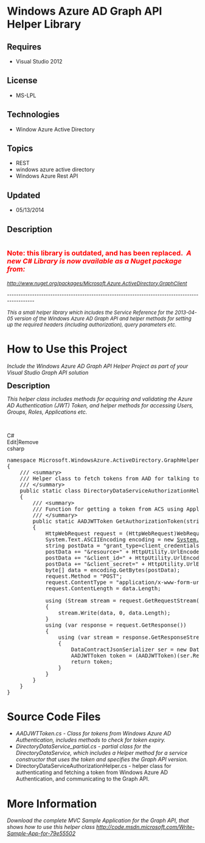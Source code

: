 # Windows Azure AD Graph API Helper Library
## Requires
- Visual Studio 2012
## License
- MS-LPL
## Technologies
- Window Azure Active Directory
## Topics
- REST
- windows azure active directory
- Windows Azure Rest API
## Updated
- 05/13/2014
## Description

<h1><span style="color:#ff0000; font-size:large">Note: this library is outdated, and has been replaced.&nbsp;&nbsp;<em>A new C# Library is now available&nbsp;as a Nuget package from:</em></span></h1>
<p><span style="font-size:small"><em><a href="http://www.nuget.org/packages/Microsoft.Azure.ActiveDirectory.GraphClient">http://www.nuget.org/packages/Microsoft.Azure.ActiveDirectory.GraphClient</a></em></span></p>
<p><span style="font-size:small"><em>------------------------------------------------------------------------------------------------<br>
</em></span></p>
<p><span style="font-size:small"><em>This a small helper library which includes the Service Reference for the&nbsp;2013-04-05 version of the Windows Azure AD Graph API&nbsp;and helper methods for setting up the required headers (including authorization), query
 parameters etc.</em></span></p>
<h1><span>How to Use this Project</span></h1>
<p><em>Include the Windows Azure AD Graph API Helper Project as part of your Visual Studio Graph API solution</em></p>
<p><span style="font-size:20px; font-weight:bold">Description</span></p>
<p><em>This helper class includes methods for acquiring and validating the Azure AD Authentication (JWT) Token, and helper methods for accessing Users, Groups, Roles, Applications etc.</em></p>
<p>&nbsp;</p>
<div class="scriptcode">
<div class="pluginEditHolder" pluginCommand="mceScriptCode">
<div class="title"><span>C#</span></div>
<div class="pluginLinkHolder"><span class="pluginEditHolderLink">Edit</span>|<span class="pluginRemoveHolderLink">Remove</span></div>
<span class="hidden">csharp</span>

<div class="preview">
<pre class="csharp"><span class="cs__keyword">namespace</span>&nbsp;Microsoft.WindowsAzure.ActiveDirectory.GraphHelper&nbsp;
{&nbsp;
&nbsp;&nbsp;&nbsp;&nbsp;<span class="cs__com">///&nbsp;&lt;summary&gt;</span>&nbsp;
&nbsp;&nbsp;&nbsp;&nbsp;<span class="cs__com">///&nbsp;Helper&nbsp;class&nbsp;to&nbsp;fetch&nbsp;tokens&nbsp;from&nbsp;AAD&nbsp;for&nbsp;talking&nbsp;to&nbsp;AAD&nbsp;Graph&nbsp;Service.</span>&nbsp;
&nbsp;&nbsp;&nbsp;&nbsp;<span class="cs__com">///&nbsp;&lt;/summary&gt;</span>&nbsp;
&nbsp;&nbsp;&nbsp;&nbsp;<span class="cs__keyword">public</span>&nbsp;<span class="cs__keyword">static</span>&nbsp;<span class="cs__keyword">class</span>&nbsp;DirectoryDataServiceAuthorizationHelper&nbsp;
&nbsp;&nbsp;&nbsp;&nbsp;{&nbsp;
&nbsp;&nbsp;&nbsp;&nbsp;&nbsp;&nbsp;&nbsp;&nbsp;<span class="cs__com">///&nbsp;&lt;summary&gt;</span>&nbsp;
&nbsp;&nbsp;&nbsp;&nbsp;&nbsp;&nbsp;&nbsp;&nbsp;<span class="cs__com">///&nbsp;Function&nbsp;for&nbsp;getting&nbsp;a&nbsp;token&nbsp;from&nbsp;ACS&nbsp;using&nbsp;Application&nbsp;Service&nbsp;principal&nbsp;Id&nbsp;and&nbsp;Password.</span>&nbsp;
&nbsp;&nbsp;&nbsp;&nbsp;&nbsp;&nbsp;&nbsp;&nbsp;<span class="cs__com">///&nbsp;&lt;/summary&gt;</span>&nbsp;
&nbsp;&nbsp;&nbsp;&nbsp;&nbsp;&nbsp;&nbsp;&nbsp;<span class="cs__keyword">public</span>&nbsp;<span class="cs__keyword">static</span>&nbsp;AADJWTToken&nbsp;GetAuthorizationToken(<span class="cs__keyword">string</span>&nbsp;tenantName,&nbsp;<span class="cs__keyword">string</span>&nbsp;appPrincipalId,&nbsp;<span class="cs__keyword">string</span>&nbsp;password)&nbsp;
&nbsp;&nbsp;&nbsp;&nbsp;&nbsp;&nbsp;&nbsp;&nbsp;{&nbsp;
&nbsp;&nbsp;&nbsp;&nbsp;&nbsp;&nbsp;&nbsp;&nbsp;&nbsp;&nbsp;&nbsp;&nbsp;HttpWebRequest&nbsp;request&nbsp;=&nbsp;(HttpWebRequest)WebRequest.Create(String.Format(StringConstants.AzureADSTSURL,&nbsp;tenantName));&nbsp;
&nbsp;&nbsp;&nbsp;&nbsp;&nbsp;&nbsp;&nbsp;&nbsp;&nbsp;&nbsp;&nbsp;&nbsp;System.Text.ASCIIEncoding&nbsp;encoding&nbsp;=&nbsp;<span class="cs__keyword">new</span>&nbsp;<a class="libraryLink" href="http://msdn.microsoft.com/en-US/library/System.Text.ASCIIEncoding.aspx" target="_blank" title="Auto generated link to System.Text.ASCIIEncoding">System.Text.ASCIIEncoding</a>();&nbsp;
&nbsp;&nbsp;&nbsp;&nbsp;&nbsp;&nbsp;&nbsp;&nbsp;&nbsp;&nbsp;&nbsp;&nbsp;<span class="cs__keyword">string</span>&nbsp;postData&nbsp;=&nbsp;<span class="cs__string">&quot;grant_type=client_credentials&quot;</span>;&nbsp;&nbsp;&nbsp;&nbsp;&nbsp;&nbsp;&nbsp;&nbsp;&nbsp;&nbsp;&nbsp;&nbsp;&nbsp;
&nbsp;&nbsp;&nbsp;&nbsp;&nbsp;&nbsp;&nbsp;&nbsp;&nbsp;&nbsp;&nbsp;&nbsp;postData&nbsp;&#43;=&nbsp;<span class="cs__string">&quot;&amp;resource=&quot;</span>&nbsp;&#43;&nbsp;HttpUtility.UrlEncode(StringConstants.GraphPrincipalId);&nbsp;
&nbsp;&nbsp;&nbsp;&nbsp;&nbsp;&nbsp;&nbsp;&nbsp;&nbsp;&nbsp;&nbsp;&nbsp;postData&nbsp;&#43;=&nbsp;<span class="cs__string">&quot;&amp;client_id=&quot;</span>&nbsp;&#43;&nbsp;HttpUtility.UrlEncode(appPrincipalId);&nbsp;
&nbsp;&nbsp;&nbsp;&nbsp;&nbsp;&nbsp;&nbsp;&nbsp;&nbsp;&nbsp;&nbsp;&nbsp;postData&nbsp;&#43;=&nbsp;<span class="cs__string">&quot;&amp;client_secret=&quot;</span>&nbsp;&#43;&nbsp;HttpUtility.UrlEncode(password);&nbsp;
&nbsp;&nbsp;&nbsp;&nbsp;&nbsp;&nbsp;&nbsp;&nbsp;&nbsp;&nbsp;&nbsp;&nbsp;<span class="cs__keyword">byte</span>[]&nbsp;data&nbsp;=&nbsp;encoding.GetBytes(postData);&nbsp;
&nbsp;&nbsp;&nbsp;&nbsp;&nbsp;&nbsp;&nbsp;&nbsp;&nbsp;&nbsp;&nbsp;&nbsp;request.Method&nbsp;=&nbsp;<span class="cs__string">&quot;POST&quot;</span>;&nbsp;
&nbsp;&nbsp;&nbsp;&nbsp;&nbsp;&nbsp;&nbsp;&nbsp;&nbsp;&nbsp;&nbsp;&nbsp;request.ContentType&nbsp;=&nbsp;<span class="cs__string">&quot;application/x-www-form-urlencoded&quot;</span>;&nbsp;
&nbsp;&nbsp;&nbsp;&nbsp;&nbsp;&nbsp;&nbsp;&nbsp;&nbsp;&nbsp;&nbsp;&nbsp;request.ContentLength&nbsp;=&nbsp;data.Length;&nbsp;
&nbsp;
&nbsp;&nbsp;&nbsp;&nbsp;&nbsp;&nbsp;&nbsp;&nbsp;&nbsp;&nbsp;&nbsp;&nbsp;<span class="cs__keyword">using</span>&nbsp;(Stream&nbsp;stream&nbsp;=&nbsp;request.GetRequestStream())&nbsp;
&nbsp;&nbsp;&nbsp;&nbsp;&nbsp;&nbsp;&nbsp;&nbsp;&nbsp;&nbsp;&nbsp;&nbsp;{&nbsp;
&nbsp;&nbsp;&nbsp;&nbsp;&nbsp;&nbsp;&nbsp;&nbsp;&nbsp;&nbsp;&nbsp;&nbsp;&nbsp;&nbsp;&nbsp;&nbsp;stream.Write(data,&nbsp;<span class="cs__number">0</span>,&nbsp;data.Length);&nbsp;
&nbsp;&nbsp;&nbsp;&nbsp;&nbsp;&nbsp;&nbsp;&nbsp;&nbsp;&nbsp;&nbsp;&nbsp;}&nbsp;
&nbsp;&nbsp;&nbsp;&nbsp;&nbsp;&nbsp;&nbsp;&nbsp;&nbsp;&nbsp;&nbsp;&nbsp;<span class="cs__keyword">using</span>&nbsp;(var&nbsp;response&nbsp;=&nbsp;request.GetResponse())&nbsp;
&nbsp;&nbsp;&nbsp;&nbsp;&nbsp;&nbsp;&nbsp;&nbsp;&nbsp;&nbsp;&nbsp;&nbsp;{&nbsp;
&nbsp;&nbsp;&nbsp;&nbsp;&nbsp;&nbsp;&nbsp;&nbsp;&nbsp;&nbsp;&nbsp;&nbsp;&nbsp;&nbsp;&nbsp;&nbsp;<span class="cs__keyword">using</span>&nbsp;(var&nbsp;stream&nbsp;=&nbsp;response.GetResponseStream())&nbsp;
&nbsp;&nbsp;&nbsp;&nbsp;&nbsp;&nbsp;&nbsp;&nbsp;&nbsp;&nbsp;&nbsp;&nbsp;&nbsp;&nbsp;&nbsp;&nbsp;{&nbsp;
&nbsp;&nbsp;&nbsp;&nbsp;&nbsp;&nbsp;&nbsp;&nbsp;&nbsp;&nbsp;&nbsp;&nbsp;&nbsp;&nbsp;&nbsp;&nbsp;&nbsp;&nbsp;&nbsp;&nbsp;DataContractJsonSerializer&nbsp;ser&nbsp;=&nbsp;<span class="cs__keyword">new</span>&nbsp;DataContractJsonSerializer(<span class="cs__keyword">typeof</span>(AADJWTToken));&nbsp;
&nbsp;&nbsp;&nbsp;&nbsp;&nbsp;&nbsp;&nbsp;&nbsp;&nbsp;&nbsp;&nbsp;&nbsp;&nbsp;&nbsp;&nbsp;&nbsp;&nbsp;&nbsp;&nbsp;&nbsp;AADJWTToken&nbsp;token&nbsp;=&nbsp;(AADJWTToken)(ser.ReadObject(stream));&nbsp;
&nbsp;&nbsp;&nbsp;&nbsp;&nbsp;&nbsp;&nbsp;&nbsp;&nbsp;&nbsp;&nbsp;&nbsp;&nbsp;&nbsp;&nbsp;&nbsp;&nbsp;&nbsp;&nbsp;&nbsp;<span class="cs__keyword">return</span>&nbsp;token;&nbsp;
&nbsp;&nbsp;&nbsp;&nbsp;&nbsp;&nbsp;&nbsp;&nbsp;&nbsp;&nbsp;&nbsp;&nbsp;&nbsp;&nbsp;&nbsp;&nbsp;}&nbsp;
&nbsp;&nbsp;&nbsp;&nbsp;&nbsp;&nbsp;&nbsp;&nbsp;&nbsp;&nbsp;&nbsp;&nbsp;}&nbsp;
&nbsp;&nbsp;&nbsp;&nbsp;&nbsp;&nbsp;&nbsp;&nbsp;}&nbsp;
&nbsp;&nbsp;&nbsp;&nbsp;}&nbsp;
}&nbsp;</pre>
</div>
</div>
</div>
<h1><span>Source Code Files</span></h1>
<ul>
<li><em>AADJWTToken.cs - Class for&nbsp;tokens from Windows Azure AD Authentication, includes methods to check for token expiry.</em>
</li><li><em><em>DirectoryDataService_partial.cs - partial class for the DirectoryDataService, which includes a Helper method for a service constructor that uses the token and&nbsp;specifies the Graph API version.</em></em>
</li><li>DirectoryDataServiceAuthorizationHelper.cs - helper class for authenticating and fetching a token from Windows Azure AD Authentication, and communicating to the Graph API.
</li></ul>
<h1>More Information</h1>
<p><em>Download the complete MVC Sample Application for the Graph API, that shows how to use this helper class
<a href="http://code.msdn.microsoft.com/Write-Sample-App-for-79e55502">http://code.msdn.microsoft.com/Write-Sample-App-for-79e55502</a></em></p>
